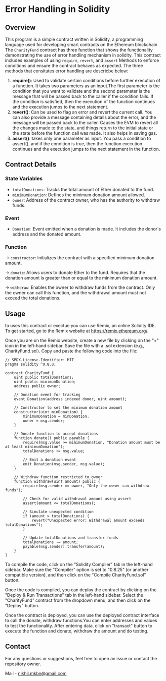 # Error Handling in Solidity

## Overview

This program is a simple contract written in Solidity, a programming language used for developing smart contracts on the Ethereum blockchain. The `CharityFund` contract has three function that shows the functionality demonstrating the use of error handling mechanism in solidity. This contract includes examples of using `require`, `revert`, and `assert` Methods to enforce conditions and ensure the contract behaves as expected.
The three methods that consitutes error handling are descricbe below:
1. **require()**: Used to validate certain conditions before further execution of a function. It takes two parameters as an input.The first parameter is the condition that you want to validate and the second parameter is the message that will be passed back to the caller if the condition fails. If the condition is satisfied, then the execution of the function continues and the execution jumps to the next statement.
2. **revert()**: Can be used to flag an error and revert the current call. You can also provide a message containing details about the error, and the message will be passed back to the caller. Causes the EVM to revert all the changes made to the state, and things return to the initial state or the state before the function call was made. It also helps in saving gas.
3. **assert()**: takes only one parameter as input. You pass a condition to assert(), and if the condition is true, then the function execution continues and the execution jumps to the next statement in the function.

## Contract Details

### State Variables

- `totalDonations`: Tracks the total amount of Ether donated to the fund.
- `minimumDonation`: Defines the minimum donation amount allowed.
- `owner`: Address of the contract owner, who has the authority to withdraw funds.

### Event
- `Donation`: Event emitted when a donation is made. It includes the donor's address and the donated amount.
  
### Function 
-> `constructor`: Initializes the contract with a specified minimum donation amount.

-> `donate`: Allows users to donate Ether to the fund. Requires that the donation amount is greater than or equal to the minimum donation amount.

-> `withdraw`: Enables the owner to withdraw funds from the contract. Only the owner can call this function, and the withdrawal amount must not exceed the total donations.

## Usage
to uses this contract or exectue you can use Remix, an online Solidity IDE. To get started, go to the Remix website at https://remix.ethereum.org/.

Once you are on the Remix website, create a new file by clicking on the "+" icon in the left-hand sidebar. Save the file with a .sol extension (e.g., CharityFund.sol). Copy and paste the following code into the file:

```solidity
// SPDX-License-Identifier: MIT
pragma solidity ^0.8.0;

contract CharityFund {
    uint public totalDonations;
    uint public minimumDonation;
    address public owner;

    // Donation event for tracking
    event Donation(address indexed donor, uint amount);

    // Constructor to set the minimum donation amount
    constructor(uint minDonation) {
        minimumDonation = minDonation;
        owner = msg.sender;
    }

    // Donate function to accept donations
    function donate() public payable {
        require(msg.value >= minimumDonation, "Donation amount must be at least minimumDonation");
        totalDonations += msg.value;

        // Emit a donation event
        emit Donation(msg.sender, msg.value);
    }

    // Withdraw function restricted to owner
    function withdraw(uint amount) public {
        require(msg.sender == owner, "Only the owner can withdraw funds");

        // Check for valid withdrawal amount using assert
        assert(amount <= totalDonations);

        // Simulate unexpected condition
        if (amount > totalDonations) {
            revert("Unexpected error: Withdrawal amount exceeds totalDonations");
        }

        // Update totalDonations and transfer funds
        totalDonations -= amount;
        payable(msg.sender).transfer(amount);
    }
}

```
To compile the code, click on the "Solidity Compiler" tab in the left-hand sidebar. Make sure the "Compiler" option is set to "0.8.25" (or another compatible version), and then click on the "Compile CharityFund.sol" button.

Once the code is compiled, you can deploy the contract by clicking on the "Deploy & Run Transactions" tab in the left-hand sidebar. Select the "CharityFund" contract from the dropdown menu, and then click on the "Deploy" button.

Once the contract is deployed, you can use the deployed contract interface to call the donate, withdraw functions.You can enter addresses and values to test the functionality. After entering data, click on "transact" button to execute the function and donate, withdraw the amount and do testing. 

## Contact
For any questions or suggestions, feel free to open an issue or contact the repository owner.

Mail - nikhil.mkbn@gmail.com

